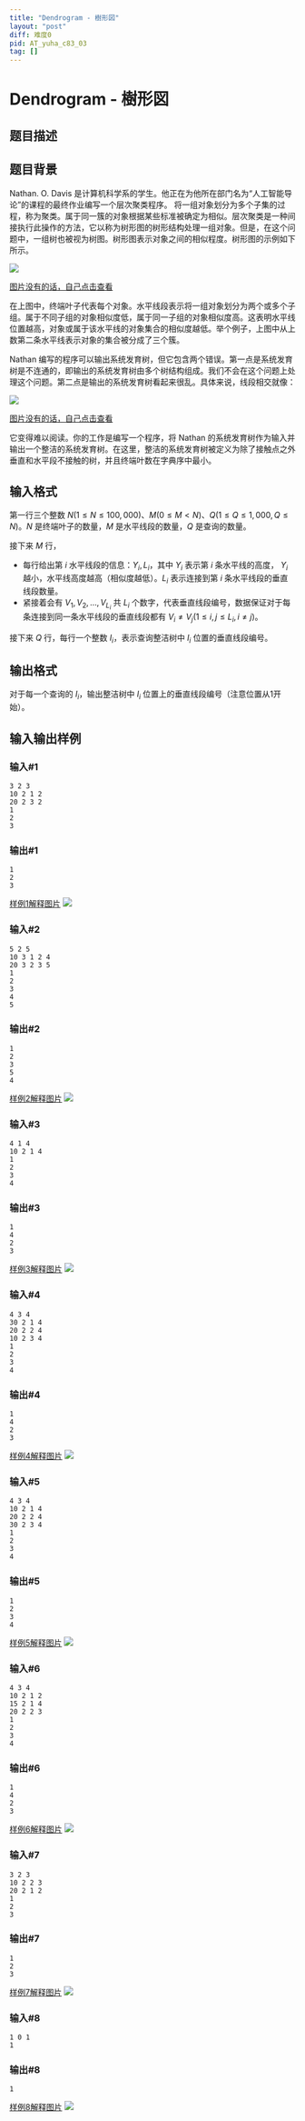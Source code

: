 ```yaml
---
title: "Dendrogram - 樹形図"
layout: "post"
diff: 难度0
pid: AT_yuha_c83_03
tag: []
---
```


# Dendrogram - 樹形図

## 题目描述

## 题目背景
Nathan. O. Davis 是计算机科学系的学生。他正在为他所在部门名为“人工智能导论”的课程的最终作业编写一个层次聚类程序。
将一组对象划分为多个子集的过程，称为聚类。属于同一簇的对象根据某些标准被确定为相似。层次聚类是一种间接执行此操作的方法，它以称为树形图的树形结构处理一组对象。但是，在这个问题中，一组树也被视为树图。树形图表示对象之间的相似程度。树形图的示例如下所示。

![](https://atcoder.jp/img/other/yuha-c83/3_clean.png)

[图片没有的话，自己点击查看](https://atcoder.jp/img/other/yuha-c83/3_clean.png)

在上图中，终端叶子代表每个对象。水平线段表示将一组对象划分为两个或多个子组。属于不同子组的对象相似度低，属于同一子组的对象相似度高。这表明水平线位置越高，对象或属于该水平线的对象集合的相似度越低。举个例子，上图中从上数第二条水平线表示对象的集合被分成了三个簇。

Nathan 编写的程序可以输出系统发育树，但它包含两个错误。第一点是系统发育树是不连通的，即输出的系统发育树由多个树结构组成。我们不会在这个问题上处理这个问题。第二点是输出的系统发育树看起来很乱。具体来说，线段相交就像：

![](https://atcoder.jp/img/other/yuha-c83/3_dirty.png)

[图片没有的话，自己点击查看](https://atcoder.jp/img/other/yuha-c83/3_dirty.png)

它变得难以阅读。你的工作是编写一个程序，将 Nathan 的系统发育树作为输入并输出一个整洁的系统发育树。在这里，整洁的系统发育树被定义为除了接触点之外垂直和水平段不接触的树，并且终端叶数在字典序中最小。

## 输入格式

第一行三个整数 $N ( 1≤N≤100,000 )、 M ( 0≤M<N )、 Q ( 1≤Q≤1,000 , Q≤N )$。$N$ 是终端叶子的数量，$M$ 是水平线段的数量，$Q$ 是查询的数量。

接下来 $M$ 行，
- 每行给出第 $i$ 水平线段的信息：$Y_i,L_i$，其中 $Y_i$ 表示第 $i$ 条水平线的高度， $Y_i$ 越小，水平线高度越高（相似度越低）。$L_i$ 表示连接到第 $i$ 条水平线段的垂直线段数量。
- 紧接着会有 $V_1,V_2,…,V_{L_i}$ 共 $L_i$ 个数字，代表垂直线段编号，数据保证对于每条连接到同一条水平线段的垂直线段都有 $V_i ≠ V_j(1 \le i,j \le L_i,i≠j)$。

接下来 $Q$ 行，每行一个整数 $I_i$，表示查询整洁树中 $I_i$ 位置的垂直线段编号。

## 输出格式

对于每一个查询的 $I_i$，输出整洁树中 $I_i$ 位置上的垂直线段编号（注意位置从1开始）。

## 输入输出样例
### 输入#1
```
3 2 3
10 2 1 2
20 2 3 2
1
2
3
```
### 输出#1
```
1
2
3
```
[样例1解释图片](https://atcoder.jp/img/other/yuha-c83/3_sample01.png)
![](https://atcoder.jp/img/other/yuha-c83/3_sample01.png)
### 输入#2
```
5 2 5
10 3 1 2 4
20 3 2 3 5
1
2
3
4
5
```
### 输出#2
```
1
2
3
5
4
```

[样例2解释图片](https://atcoder.jp/img/other/yuha-c83//3_sample02.png)
![](https://atcoder.jp/img/other/yuha-c83//3_sample02.png)
### 输入#3
```
4 1 4
10 2 1 4
1
2
3
4
```
### 输出#3
```
1
4
2
3
```
[样例3解释图片](https://atcoder.jp/img/other/yuha-c83/3_sample03.png)
![](https://atcoder.jp/img/other/yuha-c83/3_sample03.png)
### 输入#4
```
4 3 4
30 2 1 4
20 2 2 4
10 2 3 4
1
2
3
4
```
### 输出#4
```
1
4
2
3
```
[样例4解释图片](https://atcoder.jp/img/other/yuha-c83/3_sample04.png)
![](https://atcoder.jp/img/other/yuha-c83/3_sample04.png)
### 输入#5
```
4 3 4
10 2 1 4
20 2 2 4
30 2 3 4
1
2
3
4
```
### 输出#5
```
1
2
3
4
```
[样例5解释图片](https://atcoder.jp/img/other/yuha-c83/3_sample05.png)
![](https://atcoder.jp/img/other/yuha-c83/3_sample05.png)
### 输入#6
```
4 3 4
10 2 1 2
15 2 1 4
20 2 2 3
1
2
3
4
```
### 输出#6
```
1
4
2
3
```
[样例6解释图片](https://atcoder.jp/img/other/yuha-c83/3_sample06.png)
![](https://atcoder.jp/img/other/yuha-c83/3_sample06.png)
### 输入#7
```
3 2 3
10 2 2 3
20 2 1 2
1
2
3
```
### 输出#7
```
1
2
3
```
[样例7解释图片](https://atcoder.jp/img/other/yuha-c83/3_sample07.png)
![](https://atcoder.jp/img/other/yuha-c83/3_sample07.png)
### 输入#8
```
1 0 1
1
```
### 输出#8
```
1
```
[样例8解释图片](https://atcoder.jp/img/other/yuha-c83/3_sample08.png)
![](https://atcoder.jp/img/other/yuha-c83/3_sample08.png)


